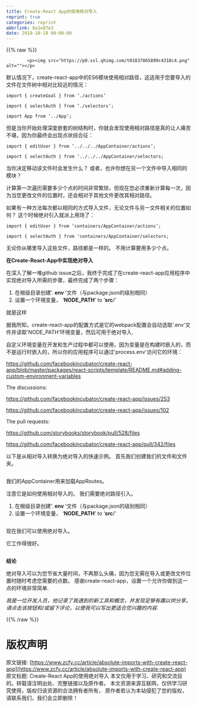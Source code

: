 ```yaml
---
title: Create-React App的使用绝对导入
reprint: true
categories: reprint
abbrlink: 8a1e87e3
date: 2018-10-18 00:00:00
---
```


{{% raw %}}

            <p><img src="https://p0.ssl.qhimg.com/t01837865899c4318c4.png" alt=""></p>
<p>默认情况下，create-react-app中的ES6模块使用相对路径，这适用于您要导入的文件在文件树中相对比较近的情况：</p>
<pre><code class="hljs capnproto"><span class="hljs-keyword">import</span> { createGoal } <span class="hljs-keyword">from</span> ‘./actions’
</code></pre><pre><code class="hljs actionscript"><span class="hljs-meta"><span class="hljs-meta-keyword">import</span> { selectAuth } from ‘./selectors’;</span>
</code></pre><pre><code class="hljs clean"><span class="hljs-keyword">import</span> App <span class="hljs-keyword">from</span> ‘../App’;
</code></pre><p>但是当你开始处理深度嵌套的树结构时，你就会发现使用相对路径是真的让人痛苦不堪，因为你最终会出现点状综合征：</p>
<pre><code class="hljs clean"><span class="hljs-keyword">import</span> { editUser } <span class="hljs-keyword">from</span> ‘../../../AppContainer/actions’;
</code></pre><pre><code class="hljs clean"><span class="hljs-keyword">import</span> { selectAuth } <span class="hljs-keyword">from</span> ‘../../../AppContainer/selectors;
</code></pre><p>当你决定移动该文件时会发生什么？ 或者，也许你想在另一个文件中导入相同的模块？</p>
<p>计算第一次遍历需要多少个点的时间非常繁琐，但现在您必须重新计算每一次，因为当您更改文件的位置时，还会相对于其他文件更改其相对路径。</p>
<p>如果有一种方法每次都以相同的方式导入文件，无论文件与另一文件相关的位置如何？ 这个时候绝对引入就派上用场了：</p>
<pre><code class="hljs gradle"><span class="hljs-keyword">import</span> { editUser } <span class="hljs-keyword">from</span> ‘containers<span class="hljs-regexp">/AppContainer/</span>actions’;
</code></pre><pre><code class="hljs gradle"><span class="hljs-keyword">import</span> { selectAuth } <span class="hljs-keyword">from</span> ‘containers<span class="hljs-regexp">/AppContainer/</span>selectors;
</code></pre><p>无论你从哪里导入这些文件，路径都是一样的。 不用计算要用多少个点。</p>
<p><strong>在Create-React-App中实现绝对导入</strong></p>
<p>在深入了解一堆github issue之后，我终于完成了在create-react-app应用程序中实现绝对导入所需的步骤，最终完成了两个步骤：</p>
<ol>
<li>在根级目录创建'.<strong> env </strong>'文件（与package.json的级别相同）</li>
<li>设置一个环境变量， ‘<strong>NODE_PATH</strong>’ to ‘<strong>src</strong>/’</li>
</ol>
<p>就是这样</p>
<p>据我所知，create-react-app的配置方式是它的webpack配置会自动选取'.env'文件并读取'NODE_PATH'环境变量，然后可用于绝对导入.</p>
<p>自定义环境变量在开发和生产过程中都可以使用，因为变量是在构建时嵌入的，而不是运行时嵌入的，所以你的应用程序可以通过'process.env'访问它的环境：</p>
<p><a href="https://github.com/facebookincubator/create-react-app/blob/master/packages/react-scripts/template/README.md#adding-custom-environment-variables">https://github.com/facebookincubator/create-react-app/blob/master/packages/react-scripts/template/README.md#adding-custom-environment-variables</a></p>
<p>The discussions:</p>
<p><a href="https://github.com/facebookincubator/create-react-app/issues/253">https://github.com/facebookincubator/create-react-app/issues/253</a></p>
<p><a href="https://github.com/facebookincubator/create-react-app/issues/102">https://github.com/facebookincubator/create-react-app/issues/102</a></p>
<p>The pull requests:</p>
<p><a href="https://github.com/storybooks/storybook/pull/528/files">https://github.com/storybooks/storybook/pull/528/files</a></p>
<p><a href="https://github.com/facebookincubator/create-react-app/pull/342/files">https://github.com/facebookincubator/create-react-app/pull/342/files</a></p>
<p>以下是从相对导入转换为绝对导入的快速示例。 首先我们创建我们的文件和文件夹。</p>
<p><img src="https://p0.ssl.qhimg.com/t01d63ed268bfaa299c.png" alt=""></p>
<p>我们的AppContainer用来加载AppRoutes。</p>
<p>注意它是如何使用相对导入的。 我们需要绝对路径引入。</p>
<ol>
<li>在根级目录创建'.<strong> env </strong>'文件（与package.json的级别相同）</li>
<li>设置一个环境变量， ‘<strong>NODE_PATH</strong>’ to ‘<strong>src</strong>/’</li>
</ol>
<p><img src="https://p0.ssl.qhimg.com/t01ea4f581bd313267d.png" alt=""></p>
<p>现在我们可以使用绝对导入。</p>
<p>它工作得很好。</p>
<p><img src="https://p0.ssl.qhimg.com/t01ebd1e70323eabfaa.png" alt=""></p>
<p><strong>结论</strong></p>
<p>绝对导入可以为您节省大量时间，不再那么头痛，因为您无需在导入或更改文件位置时随时考虑您需要的点数。 感谢create-react-app，设置一个允许你做到这一点的环境非常简单.</p>
<p><em>我是一位开发人员，他记录了我遇到的新工具和概念，并发现足够有趣以供分享。 请点击该按钮和/或留下评论，以便我可以写出更适合您兴趣的内容.</em></p>

          
{{% /raw %}}

# 版权声明
原文链接: [https://www.zcfy.cc/article/absolute-imports-with-create-react-app](https://www.zcfy.cc/article/absolute-imports-with-create-react-app)
原文标题: Create-React App的使用绝对导入
本文仅用于学习、研究和交流目的。转载请注明出处、完整链接以及原作者。
本文资源来源互联网，仅供学习研究使用，版权归该资源的合法拥有者所有，
原作者若认为本站侵犯了您的版权，请联系我们，我们会立即删除！

